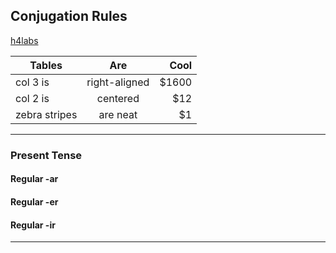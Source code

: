 ## Conjugation Rules

[h4labs](http://www.h4labs.com/lang/es/index.html)


| Tables        | Are           | Cool  |
| ------------- |:-------------:| -----:|
| col 3 is      | right-aligned | $1600 |
| col 2 is      | centered      |   $12 |
| zebra stripes | are neat      |    $1 |

---

### Present Tense 

#### Regular -ar


#### Regular -er

#### Regular -ir

---
